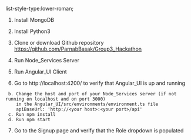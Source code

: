 list-style-type:lower-roman;

1. Install MongoDB
  

2. Install Python3
    

3. Clone or download Github repository https://github.com/ParnabBasak/Group3_Hackathon

4. Run Node_Services Server
   
5. Run Angular_UI Client
   
6. Go to http://localhost:4200/ to verify that Angular_UI is up and running
  ```a. cd <Path to your local Angular_UI folder>
   b. Change the host and port of your Node_Services server (if not running on localhost and on port 3000) 
      in the Angular_UI/src/environments/environment.ts file 
      apiBaseUrl: 'http://<your host>:<your port>/api' 
   c. Run npm install
   d. Run npm start
   ```

7. Go to the Signup page and verify that the Role dropdown is populated
           
          

